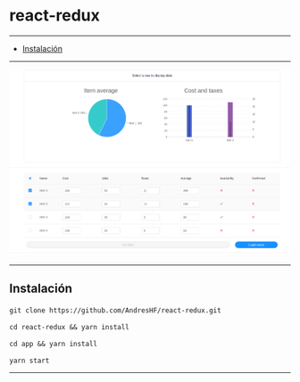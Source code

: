 # react-redux
---
- [Instalación](#instalación)
---


<img src="https://github.com/AndresHF/react-redux/blob/master/img.png" />

---
<h2>Instalación</h2>

```
git clone https://github.com/AndresHF/react-redux.git
```

```
cd react-redux && yarn install
```

```
cd app && yarn install
```

```
yarn start
```

---
